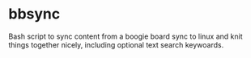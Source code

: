 bbsync
======

Bash script to sync content from a boogie board sync to linux and knit things together nicely, including optional text search keywoards.
